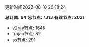 更新时间2022-08-10 20:18:24

**总订阅: 64**
**总节点: 7313**
**有效节点: 2021**
- v2ray节点: 1648
- trojan节点: 82
- ss节点: 291

